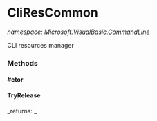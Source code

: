 ﻿
# CliResCommon
_namespace: [Microsoft.VisualBasic.CommandLine](N-Microsoft.VisualBasic.CommandLine.md)_

CLI resources manager

### Methods

#### #ctor

#### TryRelease


_returns: _



